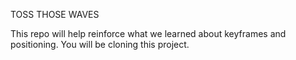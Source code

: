 TOSS THOSE WAVES

This repo will help reinforce what we learned about keyframes
and positioning.  You will be cloning this project.
